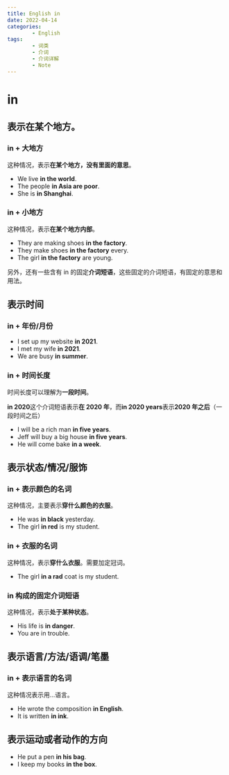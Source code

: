 ```yaml
---
title: English in
date: 2022-04-14
categories:
        - English
tags:
        - 词类
        - 介词
        - 介词详解
        - Note
---
```


# in

## 表示在某个地方。

### in + 大地方

这种情况，表示**在某个地方，没有里面的意思**。

- We live **in the world**.
- The people **in Asia are poor**.
- She is **in Shanghai**.

### in + 小地方

这种情况，表示**在某个地方内部**。

- They are making shoes **in the factory**.
- They make shoes **in the factory** every.
- The girl **in the factory** are young.

另外，还有一些含有 in 的固定**介词短语**，这些固定的介词短语，有固定的意思和用法。

## 表示时间

### in + 年份/月份

- I set up my website **in 2021**.
- I met my wife **in 2021**.
- We are busy **in summer**.

### in + 时间长度

时间长度可以理解为**一段时间**。

**in 2020**这个介词短语表示**在 2020 年**，而**in 2020 years**表示**2020 年之后**（一段时间之后）

- I will be a rich man **in five years**.
- Jeff will buy a big house **in five years**.
- He will come bake **in a week**.

## 表示状态/情况/服饰

### in + 表示颜色的名词

这种情况，主要表示**穿什么颜色的衣服**。

- He was **in black** yesterday.
- The girl **in red** is my student.

### in + 衣服的名词

这种情况，表示**穿什么衣服**。需要加定冠词。

- The girl **in a rad** coat is my student.

### in 构成的固定介词短语

这种情况，表示**处于某种状态**。

- His life is **in danger**.
- You are in trouble.

## 表示语言/方法/语调/笔墨

### in + 表示语言的名词

这种情况表示用...语言。

- He wrote the composition **in English**.
- It is written **in ink**.

## 表示运动或者动作的方向

- He put a pen **in his bag**.
- I keep my books **in the box**.
